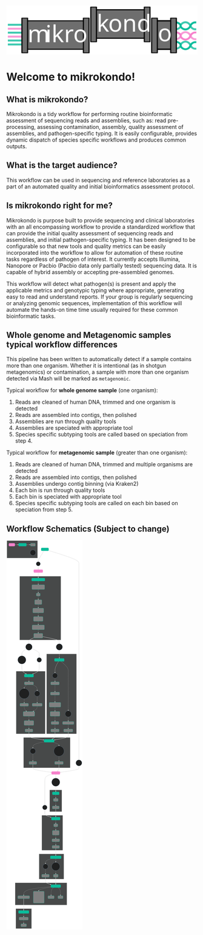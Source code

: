 
![Pipeline](images/20230630_Mikrokondo-logo_v4.svg "Logo")
# Welcome to mikrokondo!

## What is mikrokondo?

Mikrokondo is a tidy workflow for performing routine bioinformatic assessment of sequencing reads and assemblies, such as: read pre-processing, assessing contamination, assembly, quality assessment of assemblies, and pathogen-specific typing. It is easily configurable, provides dynamic dispatch of species specific workflows and produces common outputs.

## What is the target audience?

This workflow can be used in sequencing and reference laboratories as a part of an automated quality and initial bioinformatics assessment protocol.

## Is mikrokondo right for me?

Mikrokondo is purpose built to provide sequencing and clinical laboratories with an all encompassing workflow to provide a standardized workflow that can provide the initial quality assessment of sequencing reads and assemblies, and initial pathogen-specific typing. It has been designed to be configurable so that new tools and quality metrics can be easily incorporated into the workflow to allow for automation of these routine tasks regardless of pathogen of interest. It currently accepts Illumina, Nanopore or Pacbio (Pacbio data only partially tested) sequencing data. It is capable of hybrid assembly or accepting pre-assembled genomes.

This workflow will detect what pathogen(s) is present and apply the applicable metrics and genotypic typing where appropriate, generating easy to read and understand reports. If your group is regularly sequencing or analyzing genomic sequences, implementation of this workflow will automate the hands-on time time usually required for these common bioinformatic tasks.

## Whole genome and Metagenomic samples typical workflow differences

This pipeline has been written to automatically detect if a sample contains more than one organism. Whether it is intentional (as in shotgun metagenomics) or contamination, a sample with more than one organism detected via Mash will be marked as `metagenomic`. 

Typical workflow for **whole genome sample** (one organism):

1. Reads are cleaned of human DNA, trimmed and one organism is detected
2. Reads are assembled into contigs, then polished
3. Assemblies are run through quality tools
4. Assemblies are speciated with appropriate tool
5. Species specific subtyping tools are called based on speciation from step 4.

Typical workflow for **metagenomic sample** (greater than one organism):

1. Reads are cleaned of human DNA, trimmed and multiple organisms are detected
2. Reads are assembled into contigs, then polished
3. Assemblies undergo contig binning (via Kraken2)
4. Each bin is run through quality tools
5. Each bin is speciated with appropriate tool
6. Species specific subtyping tools are called on each bin based on speciation from step 5.

## Workflow Schematics (Subject to change)

![Pipeline](images/mikrokondo_mermaid.svg "Workflow")
